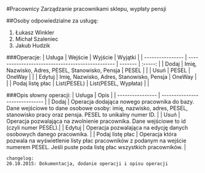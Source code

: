 #Pracownicy
Zarządzanie pracownikami sklepu, wypłaty pensji


##Osoby odpowiedzialne za usługę:
1. Łukasz Winkler
2. Michał Szaleniec
3. Jakub Hudzik

###Operacje:
| Usługa           | Wejście                                          | Wyjście   | Wyjątki |
| ---------------- | ------------------------------------------------ | -------   | :-----: |
| Dodaj            | Imię, Nazwisko, Adres, PESEL, Stanowisko, Pensja | PESEL     |         |
| Usuń             | PESEL                                            | OneWay    |         |
| Edytuj           | Imię, Nazwisko, Adres, Stanowisko, Pensja        | OneWay    |         |
| Podaj listę płac | List(PESEL)                                       | List(PESEL, Wypłata) |         |

###Opis słowny operacji:
| Usługa           | Opis                           | 
| ---------------- | ------------------------------ | 
| Dodaj            | Operacja dodająca nowego pracownika do bazy. Dane wejściowe to dane osobowe osoby: imię, nazwisko, adres, PESEL, stanowisko pracy oraz pensja. PESEL to unikalny numer ID. | 
| Usuń             | Operacja pozwalająca na zwolnienie pracownika. Dane wejściowe to id (czyli numer PESEL).| 
| Edytuj           | Operacja pozwalająca na edycję danych osobowych danego pracownika. | 
| Podaj listę płac | Operacja która pozwala na wyświetlenie listy płac pracowników z podanym na wejście numerem PESEL. Jeśli puste poda listę płac wszystkich pracowników. | 

```
changelog:
20.10.2015: Dokumentacja, dodanie operacji i opisu operacji
```
